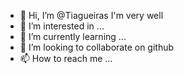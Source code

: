 - 👋 Hi, I’m @Tiagueiras I'm very well
- 👀 I’m interested in ...
- 🌱 I’m currently learning ...
- 💞️ I’m looking to collaborate on github
- 📫 How to reach me ...

<!---
Tiagueiras/Tiagueiras is a ✨ special ✨ repository because its `README.md` (this file) appears on your GitHub profile.
You can click the Preview link to take a look at your changes.
--->
